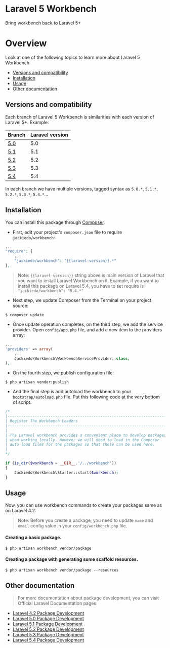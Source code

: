# Laravel 5 Workbench

Bring workbench back to Laravel 5+

# Overview
Look at one of the following topics to learn more about Laravel 5 Workbench

* [Versions and compatibility](#versions-and-compatibility)
* [Installation](#installation)
* [Usage](#usage)
* [Other documentation](#other-documentation)

## Versions and compatibility

Each branch of Laravel 5 Workbench is similarities with each version of Laravel 5+. Example:

| Branch                                                | Laravel version  |
| ----------------------------------------------------- | ---------------- |
| [5.0](https://github.com/JackieDo/workbench/tree/5.0) | 5.0              |
| [5.1](https://github.com/JackieDo/workbench/tree/5.1) | 5.1              |
| [5.2](https://github.com/JackieDo/workbench/tree/5.2) | 5.2              |
| [5.3](https://github.com/JackieDo/workbench/tree/5.3) | 5.3              |
| [5.4](https://github.com/JackieDo/workbench/tree/5.4) | 5.4              |

In each branch we have multiple versions, tagged syntax as `5.0.*`, `5.1.*`, `5.2.*`, `5.3.*`, `5.4.*`...

## Installation

You can install this package through [Composer](https://getcomposer.org).

- First, edit your project's `composer.json` file to require `jackiedo/workbench`:

```php
...
"require": {
    ...
    "jackiedo/workbench": "{{laravel-version}}.*"
},
```

> Note: `{{laravel-version}}` string above is main version of Laravel that you want to install Laravel Workbench on it. Example, if you want to install this package on Laravel 5.4, you have to set require is `"jackiedo/workbench": "5.4.*"`

- Next step, we update Composer from the Terminal on your project source:

```shell
$ composer update
```

- Once update operation completes, on the third step, we add the service provider. Open `config/app.php` file, and add a new item to the providers array:

```php
...
'providers' => array(
    ...
    Jackiedo\Workbench\WorkbenchServiceProvider::class,
),
```

- On the fourth step, we publish configuration file:

```shell
$ php artisan vendor:publish
```

- And the final step is add autoload the workbench to your `bootstrap/autoload.php` file. Put this following code at the very bottom of script.

```php
/*
|--------------------------------------------------------------------------
| Register The Workbench Loaders
|--------------------------------------------------------------------------
|
| The Laravel workbench provides a convenient place to develop packages
| when working locally. However we will need to load in the Composer
| auto-load files for the packages so that these can be used here.
|
*/

if (is_dir($workbench = __DIR__.'/../workbench'))
{
    Jackiedo\Workbench\Starter::start($workbench);
}
```

## Usage

Now, you can use workbench commands to create your packages same as on Laravel 4.2.

> Note: Before you create a package, you need to update `name` and `email` config value in your `config/workbench.php` file.

#### Creating a basic package.

```shell
$ php artisan workbench vendor/package
```

#### Creating a package with generating some scaffold resources.

```shell
$ php artisan workbench vendor/package --resources
```

## Other documentation

> For more documentation about package development, you can visit Official Laravel Documentation pages:

- [Laravel 4.2 Package Development](https://laravel.com/docs/4.2/packages)
- [Laravel 5.0 Package Development](https://laravel.com/docs/5.0/packages)
- [Laravel 5.1 Package Development](https://laravel.com/docs/5.1/packages)
- [Laravel 5.2 Package Development](https://laravel.com/docs/5.2/packages)
- [Laravel 5.3 Package Development](https://laravel.com/docs/5.3/packages)
- [Laravel 5.4 Package Development](https://laravel.com/docs/5.4/packages)